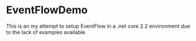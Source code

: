# EventFlowDemo

This is an my attempt to setup EventFlow in a .net core 2.2 environment due to the lack of examples available.
